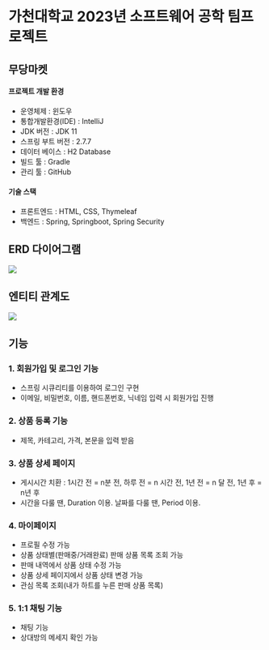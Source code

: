 # 가천대학교 2023년 소프트웨어 공학 팀프로젝트
## 무당마켓

#### 프로젝트 개발 환경
- 운영체제 : 윈도우
- 통합개발환경(IDE) : IntelliJ
- JDK 버전 : JDK 11
- 스프링 부트 버전 : 2.7.7
- 데이터 베이스 : H2 Database
- 빌드 툴 : Gradle
- 관리 툴 : GitHub


#### 기술 스택
- 프론트엔드 : HTML, CSS, Thymeleaf
- 백엔드 : Spring, Springboot, Spring Security

## ERD 다이어그램
<img src="D:\23-1학기\5. 소프트웨어공학\Term project\ERD diagram.png">

## 엔티티 관계도
<img src="D:\23-1학기\5. 소프트웨어공학\Term project\Class diagram.png">

## 기능
### 1. 회원가입 및 로그인 기능
- 스프링 시큐리티를 이용하여 로그인 구현
- 이메일, 비밀번호, 이름, 핸드폰번호, 닉네임 입력 시 회원가입 진행

### 2. 상품 등록 기능
- 제목, 카테고리, 가격, 본문을 입력 받음

### 3. 상품 상세 페이지
- 게시시간 치환 : 1시간 전 = n분 전, 하루 전 = n 시간 전, 1년 전 = n 달 전, 1년 후 = n년 후
- 시간을 다룰 땐, Duration 이용. 날짜를 다룰 땐, Period 이용.

### 4. 마이페이지
- 프로필 수정 가능
- 상품 상태별(판매중/거래완료) 판매 상품 목록 조회 가능
- 판매 내역에서 상품 상태 수정 가능
- 상품 상세 페이지에서 상품 상태 변경 가능
- 관심 목록 조회(내가 하트를 누른 판매 상품 목록)

### 5. 1:1 채팅 기능
- 채팅 기능
- 상대방의 메세지 확인 가능
